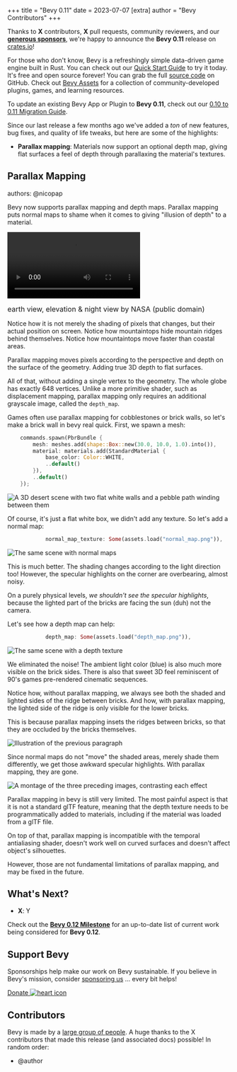 +++
title = "Bevy 0.11"
date = 2023-07-07
[extra]
author = "Bevy Contributors"
+++

Thanks to **X** contributors, **X** pull requests, community reviewers, and our [**generous sponsors**](/community/donate), we're happy to announce the **Bevy 0.11** release on [crates.io](https://crates.io/crates/bevy)!

For those who don't know, Bevy is a refreshingly simple data-driven game engine built in Rust. You can check out our [Quick Start Guide](/learn/book/getting-started/) to try it today. It's free and open source forever! You can grab the full [source code](https://github.com/bevyengine/bevy) on GitHub. Check out [Bevy Assets](https://bevyengine.org/assets) for a collection of community-developed plugins, games, and learning resources.

To update an existing Bevy App or Plugin to **Bevy 0.11**, check out our [0.10 to 0.11 Migration Guide](/learn/migration-guides/0.10-0.11/).

Since our last release a few months ago we've added a _ton_ of new features, bug fixes, and quality of life tweaks, but here are some of the highlights:

<!-- more -->

* **Parallax mapping**: Materials now support an optional depth map, giving
  flat surfaces a feel of depth through parallaxing the material's textures.

## Parallax Mapping

<div class="release-feature-authors">authors: @nicopap</div>

Bevy now supports parallax mapping and depth maps. Parallax mapping puts normal
maps to shame when it comes to giving "illusion of depth" to a material.

<video controls loop><source alt="a rotating view of eart, the top half of the screen uses parallax mapping, while the bottom half does not" src="earth-parallax.webm" type="video/webm"/></video>
<div style="font-size: 1.0rem" class="release-feature-authors">earth view, elevation & night view by NASA (public domain)</div>

Notice how it is not merely the shading of pixels that changes, but their
actual position on screen. Notice how mountaintops hide mountain ridges behind
themselves. Notice how mountaintops move faster than coastal areas.

Parallax mapping moves pixels according to the perspective and depth on the
surface of the geometry. Adding true 3D depth to flat surfaces.

All of that, without adding a single vertex to the geometry. The whole globe
has exactly 648 vertices. Unlike a more primitive shader, such as displacement
mapping, parallax mapping only requires an additional grayscale image, called
the `depth_map`.

Games often use parallax mapping for cobblestones or brick walls, so
let's make a brick wall in bevy real quick. First, we spawn a mesh:

```rust
    commands.spawn(PbrBundle {
        mesh: meshes.add(shape::Box::new(30.0, 10.0, 1.0).into()),
        material: materials.add(StandardMaterial {
            base_color: Color::WHITE,
            ..default()
        }),
        ..default()
    });
```

![A 3D desert scene with two flat white walls and a pebble path winding between them](parallax_mapping_none.jpg)

Of course, it's just a flat white box, we didn't add any texture.
So let's add a normal map:

```rust
            normal_map_texture: Some(assets.load("normal_map.png")),
```

![The same scene with normal maps](parallax_mapping_normals.jpg)

This is much better. The shading changes according to the light direction too!
However, the specular highlights on the corner are overbearing, almost noisy.

On a purely physical levels, _we shouldn't see the specular highlights_,
because the lighted part of the bricks are facing the sun (duh) not the camera.

Let's see how a depth map can help:

```rust
            depth_map: Some(assets.load("depth_map.png")),
```

![The same scene with a depth texture](parallax_mapping_depth.jpg)

We eliminated the noise! The ambient light color (blue) is also much more
visible on the brick sides. There is also that sweet 3D feel reminiscent of
90's games pre-rendered cinematic sequences.

Notice how, without parallax mapping, we always see both the shaded and lighted
sides of the ridge between bricks. And how, with parallax mapping, the lighted
side of the ridge is only visible for the lower bricks.

This is because parallax mapping insets the ridges between bricks, so that they
are occluded by the bricks themselves.

![Illustration of the previous paragraph](ridge-light-view-1.svg)

Since normal maps do not "move" the shaded areas, merely shade them
differently, we get those awkward specular highlights. With parallax mapping,
they are gone.

![A montage of the three preceding images, contrasting each effect](parallax_mapping_compare.jpg)

Parallax mapping in bevy is still very limited. The most painful aspect is that
it is not a standard glTF feature, meaning that the depth texture needs to be
programmatically added to materials, including if the material was loaded from a glTF file.

On top of that, parallax mapping is incompatible with the temporal antialiasing
shader, doesn't work well on curved surfaces and doesn't affect object's
silhouettes.

However, those are not fundamental limitations of parallax mapping, and may be
fixed in the future.

## <a name="what-s-next"></a>What's Next?

* **X**: Y

Check out the [**Bevy 0.12 Milestone**](https://github.com/bevyengine/bevy/milestone/14) for an up-to-date list of current work being considered for **Bevy 0.12**.

## Support Bevy

Sponsorships help make our work on Bevy sustainable. If you believe in Bevy's mission, consider [sponsoring us](/community/donate) ... every bit helps!

<a class="button button--pink header__cta" href="/community/donate">Donate <img class="button__icon" src="/assets/heart.svg" alt="heart icon"></a>

## Contributors

Bevy is made by a [large group of people](/community/people/). A huge thanks to the X contributors that made this release (and associated docs) possible! In random order:

* @author
